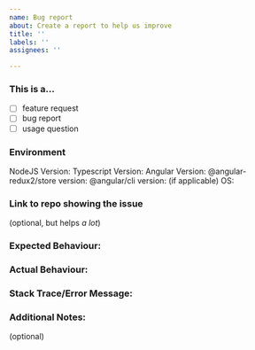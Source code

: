 ```yaml
---
name: Bug report
about: Create a report to help us improve
title: ''
labels: ''
assignees: ''

---
```


### This is a...

* [ ] feature request
* [ ] bug report
* [ ] usage question

### Environment

NodeJS Version:
Typescript Version:
Angular Version:
@angular-redux2/store version:
@angular/cli version: (if applicable)
OS:

### Link to repo showing the issue
(optional, but helps _a lot_)

### Expected Behaviour:

### Actual Behaviour:

### Stack Trace/Error Message:

### Additional Notes:
(optional)
